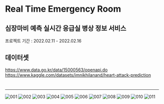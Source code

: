 # Real Time Emergency Room
## 심장마비 예측 실시간 응급실 병상 정보 서비스  
프로젝트 기간 : 2022.02.11 - 2022.02.16
## 데이터셋
https://www.data.go.kr/data/15000563/openapi.do  
https://www.kaggle.com/datasets/imnikhilanand/heart-attack-prediction
#
---
![001](https://user-images.githubusercontent.com/93903494/183252315-2fdc2375-3cec-4f96-b46a-4207acb3335d.png)
![002](https://user-images.githubusercontent.com/93903494/183252320-e451147b-cfa3-4b97-af76-110031bc9bd0.png)
![003](https://user-images.githubusercontent.com/93903494/183252325-44795e83-2325-46a0-a9dc-d589a5e855fc.png)
![004](https://user-images.githubusercontent.com/93903494/183252330-cfb4c2b8-8476-4cb5-bd3f-99b1510c4684.png)
![005](https://user-images.githubusercontent.com/93903494/183252333-006b8032-1a71-4dd0-9992-eefbf91f26f7.png)
![006](https://user-images.githubusercontent.com/93903494/183252337-55b1982b-ea5f-46ca-afc4-eeff0dc21f2e.png)
![007](https://user-images.githubusercontent.com/93903494/183252338-773d6d06-c89b-4f22-8aaa-9db84ea6ca30.png)
![008](https://user-images.githubusercontent.com/93903494/183252343-c6118335-93b8-4aa1-8060-ff4a32474bdd.png)
![009](https://user-images.githubusercontent.com/93903494/183252344-c4157f63-365e-4122-a803-576537761129.png)
![010](https://user-images.githubusercontent.com/93903494/183252347-82227007-46cb-4dce-814a-b66ab06c4cc0.png)
![011](https://user-images.githubusercontent.com/93903494/183252351-ded95522-699c-402f-af79-fbe5e02002a2.png)
